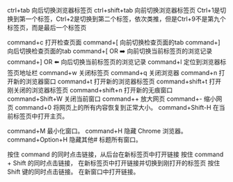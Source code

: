 ctrl+tab 向后切换浏览器标签页
ctrl+shift+tab 向前切换浏览器标签页
Ctrl+1是切换到第一个标签，Ctrl+2是切换到第二个标签，依次类推，但是Ctrl+9不是第九个标签页，而是最后一个标签页

command+c 打开检查页面 command+[ 向前切换检查页面的tab command+] 向后切换检查页面的tab
command+[ OR ➡️ 向前切换当前标签页的浏览记录 
command+] OR ⬅️ 向后切换当前标签页的浏览记录 
command+l 定位到浏览器标签页地址栏
command+w 关闭标签页
command+q 关闭浏览器
command+n 打开新的浏览器窗口
command+t 打开新的浏览器标签页
command+shift+t 打开刚关闭的浏览器标签页
command+shift+n 打开新的无痕窗口
command+Shift+W 关闭当前窗口
command++ 放大网页
command+- 缩小网页
command+0 将网页上的所有内容恢复到正常大小。
command+Shift-H 在当前标签页中打开主页。

command+M 最小化窗口。
command+H 隐藏 Chrome 浏览器。
command+Option+H 隐藏其他# 标题所有窗口。

按住 command 的同时点击链接，从后台在新标签页中打开链接
按住 command + Shift 的同时点击链接， 在新标签页中打开链接并切换到刚打开的标签页
按住 Shift 键的同时点击链接。 在新窗口中打开链接。